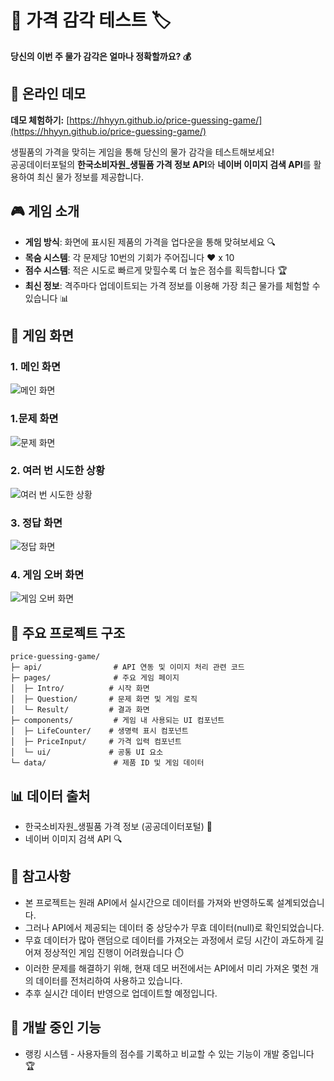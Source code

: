 # 🛒 가격 감각 테스트 🏷️

**당신의 이번 주 물가 감각은 얼마나 정확할까요? 💰**

## 🔗 온라인 데모

**데모 체험하기:** [https://hhyyn.github.io/price-guessing-game/](https://hhyyn.github.io/price-guessing-game/)

생필품의 가격을 맞히는 게임을 통해 당신의 물가 감각을 테스트해보세요!<br />
공공데이터포털의 **한국소비자원_생필품 가격 정보 API**와 **네이버 이미지 검색 API**를 활용하여 최신 물가 정보를 제공합니다.

## 🎮 게임 소개
- **게임 방식**: 화면에 표시된 제품의 가격을 업다운을 통해 맞혀보세요 🔍
- **목숨 시스템**: 각 문제당 10번의 기회가 주어집니다 ❤️ x 10
- **점수 시스템**: 적은 시도로 빠르게 맞힐수록 더 높은 점수를 획득합니다 🏆
- **최신 정보**: 격주마다 업데이트되는 가격 정보를 이용해 가장 최근 물가를 체험할 수 있습니다 📊

## 📱 게임 화면
### 1. 메인 화면
![메인 화면](./readme_img/1.png)

### 1.문제 화면
![문제 화면](./readme_img/2.png)

### 2. 여러 번 시도한 상황
![여러 번 시도한 상황](./readme_img/3.png)

### 3. 정답 화면
![정답 화면](./readme_img/4.png)

### 4. 게임 오버 화면
![게임 오버 화면](./readme_img/5.png)


## 📂 주요 프로젝트 구조

```
price-guessing-game/
├─ api/                # API 연동 및 이미지 처리 관련 코드
├─ pages/              # 주요 게임 페이지
│  ├─ Intro/          # 시작 화면
│  ├─ Question/       # 문제 화면 및 게임 로직
│  └─ Result/         # 결과 화면
├─ components/         # 게임 내 사용되는 UI 컴포넌트
│  ├─ LifeCounter/    # 생명력 표시 컴포넌트
│  ├─ PriceInput/     # 가격 입력 컴포넌트
│  └─ ui/             # 공통 UI 요소
└─ data/               # 제품 ID 및 게임 데이터
```

## 📊 데이터 출처

- 한국소비자원_생필품 가격 정보 (공공데이터포털) 🛒
- 네이버 이미지 검색 API 🔍

## 📝 참고사항

- 본 프로젝트는 원래 API에서 실시간으로 데이터를 가져와 반영하도록 설계되었습니다.
- 그러나 API에서 제공되는 데이터 중 상당수가 무효 데이터(null)로 확인되었습니다.
- 무효 데이터가 많아 랜덤으로 데이터를 가져오는 과정에서 로딩 시간이 과도하게 길어져 정상적인 게임 진행이 어려웠습니다 ⏱️
- 이러한 문제를 해결하기 위해, 현재 데모 버전에서는 API에서 미리 가져온 몇천 개의 데이터를 전처리하여 사용하고 있습니다.
- 추후 실시간 데이터 반영으로 업데이트할 예정입니다.

## 🚧 개발 중인 기능

- 랭킹 시스템 - 사용자들의 점수를 기록하고 비교할 수 있는 기능이 개발 중입니다 🏆